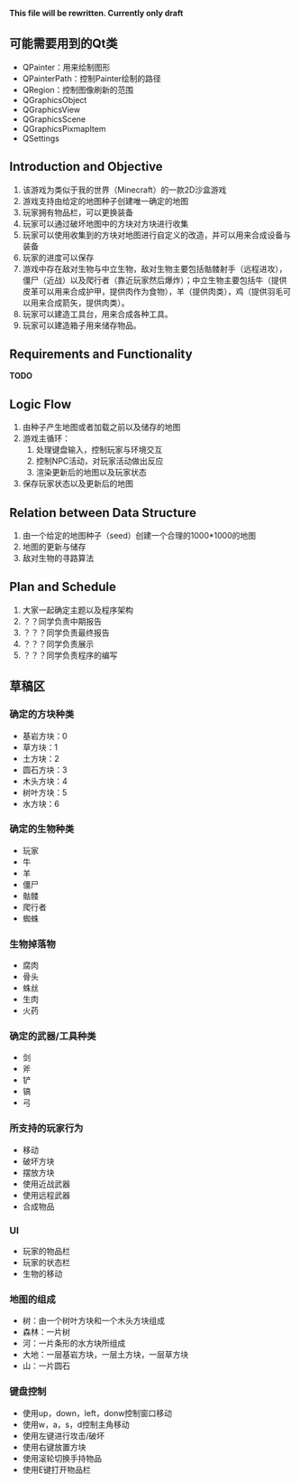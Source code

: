 **This file will be rewritten. Currently only draft**

## 可能需要用到的Qt类
+ QPainter：用来绘制图形
+ QPainterPath：控制Painter绘制的路径
+ QRegion：控制图像刷新的范围
+ QGraphicsObject
+ QGraphicsView
+ QGraphicsScene
+ QGraphicsPixmapItem
+ QSettings

## Introduction and Objective
1. 该游戏为类似于我的世界（Minecraft）的一款2D沙盒游戏
2. 游戏支持由给定的地图种子创建唯一确定的地图
3. 玩家拥有物品栏，可以更换装备
4. 玩家可以通过破坏地图中的方块对方块进行收集
5. 玩家可以使用收集到的方块对地图进行自定义的改造，并可以用来合成设备与装备
6. 玩家的进度可以保存
7. 游戏中存在敌对生物与中立生物，敌对生物主要包括骷髅射手（远程进攻），僵尸（近战）以及爬行者（靠近玩家然后爆炸）；中立生物主要包括牛（提供皮革可以用来合成护甲，提供肉作为食物），羊（提供肉类），鸡（提供羽毛可以用来合成箭矢，提供肉类）。
8. 玩家可以建造工具台，用来合成各种工具。
9. 玩家可以建造箱子用来储存物品。
## Requirements and Functionality
**TODO**

## Logic Flow 
1. 由种子产生地图或者加载之前以及储存的地图
2. 游戏主循环：
   1. 处理键盘输入，控制玩家与环境交互
   2. 控制NPC活动，对玩家活动做出反应
   3. 渲染更新后的地图以及玩家状态
3. 保存玩家状态以及更新后的地图
## Relation between Data Structure
1. 由一个给定的地图种子（seed）创建一个合理的1000*1000的地图
2. 地图的更新与储存
3. 敌对生物的寻路算法
## Plan and Schedule
1. 大家一起确定主题以及程序架构
2. ？？同学负责中期报告
3. ？？？同学负责最终报告
4. ？？？同学负责展示
5. ？？？同学负责程序的编写

## 草稿区
### 确定的方块种类
+ 基岩方块：0
+ 草方块：1
+ 土方块：2
+ 圆石方块：3
+ 木头方块：4
+ 树叶方块：5
+ 水方块：6

### 确定的生物种类
+ 玩家
+ 牛
+ 羊
+ 僵尸
+ 骷髅
+ 爬行者
+ 蜘蛛

### 生物掉落物
+ 腐肉
+ 骨头
+ 蛛丝
+ 生肉
+ 火药

### 确定的武器/工具种类
+ 剑
+ 斧
+ 铲
+ 镐
+ 弓

### 所支持的玩家行为
+ 移动
+ 破坏方块
+ 摆放方块
+ 使用近战武器
+ 使用远程武器
+ 合成物品

### UI
+ 玩家的物品栏
+ 玩家的状态栏
+ 生物的移动

### 地图的组成
+ 树：由一个树叶方块和一个木头方块组成
+ 森林：一片树
+ 河：一片条形的水方块所组成
+ 大地：一层基岩方块，一层土方块，一层草方块
+ 山：一片圆石

### 键盘控制
+ 使用up，down，left，donw控制窗口移动
+ 使用w，a，s，d控制主角移动
+ 使用左键进行攻击/破坏
+ 使用右键放置方块
+ 使用滚轮切换手持物品
+ 使用E键打开物品栏